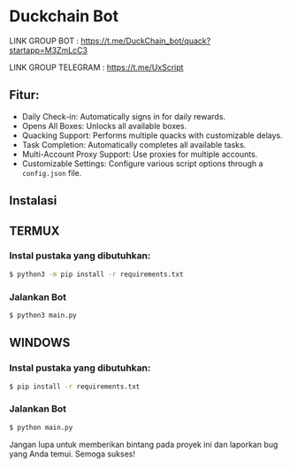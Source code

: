 # Duckchain Bot

LINK GROUP BOT : https://t.me/DuckChain_bot/quack?startapp=M3ZmLcC3

LINK GROUP TELEGRAM : https://t.me/UxScript
## Fitur:
- Daily Check-in: Automatically signs in for daily rewards.
- Opens All Boxes: Unlocks all available boxes.
- Quacking Support: Performs multiple quacks with customizable delays.
- Task Completion: Automatically completes all available tasks.
- Multi-Account Proxy Support: Use proxies for multiple accounts.
- Customizable Settings: Configure various script options through a `config.json` file.

## Instalasi

## TERMUX
### Instal pustaka yang dibutuhkan:
```bash
$ python3 -m pip install -r requirements.txt
```
### Jalankan Bot   
```bash
$ python3 main.py
```

## WINDOWS
### Instal pustaka yang dibutuhkan:
```bash
$ pip install -r requirements.txt
```
### Jalankan Bot   
```bash
$ python main.py
```

Jangan lupa untuk memberikan bintang pada proyek ini dan laporkan bug yang Anda temui. Semoga sukses!
